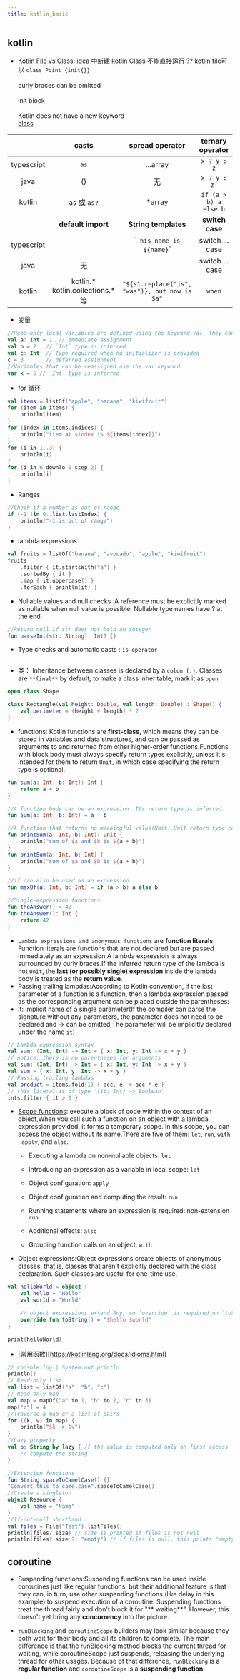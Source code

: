 ```yaml
---
title: kotlin_basic
---
```


## kotlin
- [Kotlin File vs Class](https://stackoverflow.com/questions/42769873/kotlin-file-vs-class-whats-the-difference): idea
  中新建 kotlin Class 不能直接运行 ?? kotlin file可以
  `class Point {init{}}` <br/><br/>curly braces can be omitted <br/> <br/>init block<br/> <br/>Kotlin does not have a new keyword <br/>[class](https://kotlinlang.org/docs/classes.html)

|            |              casts              |                spread operator                |   ternary operator    |       
|:----------:|:-------------------------------:|:---------------------------------------------:|:---------------------:|
| typescript |              `as`               |                   ...array                    |      `x ? y : z`      |                                   
|    java    |               ()                |                       无                       |     `x ? y : z `      |                               
|   kotlin   |          `as` 或 `as?`           |                    *array                     | `if (a > b) a else b` |         
|            |       **default import**        |             **String templates**              |    **switch case**    |                                               
| typescript |                                 |          \`` his name is ${name}`\`           |    switch ... case    |                                  
|    java    |                无                |                                               |    switch ... case    |                                
|   kotlin   | kotlin.* kotlin.collections.* 等 | `"${s1.replace("is", "was")}, but now is $a"` |        `when`         |                               

- 变量

```kotlin
//Read-only local variables are defined using the keyword val. They can be assigned a value only once.
val a: Int = 1  // immediate assignment
val b = 2   // `Int` type is inferred
val c: Int  // Type required when no initializer is provided
c = 3       // deferred assignment
//Variables that can be reassigned use the var keyword.
var x = 5 // `Int` type is inferred
```


- for 循环

```kotlin
val items = listOf("apple", "banana", "kiwifruit")
for (item in items) {
    println(item)
}
for (index in items.indices) {
    println("item at $index is ${items[index]}")
}
for (i in 1..3) {
    println(i)
}
for (i in 6 downTo 0 step 2) {
    println(i)
}
```

- Ranges

```kotlin
//Check if a number is out of range
if (-1 !in 0..list.lastIndex) {
    println("-1 is out of range")
}
```

- lambda expressions

```kotlin
val fruits = listOf("banana", "avocado", "apple", "kiwifruit")
fruits
    .filter { it.startsWith("a") }
    .sortedBy { it }
    .map { it.uppercase() }
    .forEach { println(it) }
```

- Nullable values and null checks :A reference must be explicitly marked as nullable when null value
  is possible. Nullable type names
  have ? at the end.

```kotlin
//Return null if str does not hold an integer
fun parseInt(str: String): Int? {}
```

- Type checks and automatic casts : `is operator `

```kotlin

```

- 类： Inheritance between classes is declared by a `colon (:)`. Classes are `**final**` by default;
  to
  make a class inheritable, mark it as `open`

```kotlin
open class Shape

class Rectangle(val height: Double, val length: Double) : Shape() {
    val perimeter = (height + length) * 2
}
```

- functions: Kotlin functions are **first-class**, which means they can be stored in variables and
  data
  structures, and can be passed as arguments to and returned from other higher-order
  functions.Functions with block body must always specify return types explicitly, unless it's
  intended for them to return `Unit`, in which case specifying the return type is optional.

```kotlin
fun sum(a: Int, b: Int): Int {
    return a + b
}

//A function body can be an expression. Its return type is inferred.
fun sum(a: Int, b: Int) = a + b

//A function that returns no meaningful value(Unit),Unit return type can be omitted 
fun printSum(a: Int, b: Int): Unit {
    println("sum of $a and $b is ${a + b}")
}
fun printSum(a: Int, b: Int) {
    println("sum of $a and $b is ${a + b}")
}

//if can also be used as an expression
fun maxOf(a: Int, b: Int) = if (a > b) a else b

//Single-expression functions
fun theAnswer() = 42
fun theAnswer(): Int {
    return 42
}
```

- `Lambda expressions and anonymous functions` are **function literals**. Function literals are
  functions
  that are not declared but are passed immediately as an expression.A lambda expression is always
  surrounded by curly braces.If the inferred return type of the lambda is not `Unit`, the **last (or
  possibly single) expression** inside the lambda body is treated as the **return value**.
- Passing trailing lambdas:According to Kotlin convention, if the last parameter of a function is a
  function, then a lambda expression passed as the corresponding argument can be placed outside the
  parentheses:
- it: implicit name of a single parameter(If the compiler can parse the signature without any
  parameters, the parameter does not need to be declared and -> can be omitted,The parameter will be
  implicitly declared under the name `it`)

```kotlin
// Lambda expression syntax
val sum: (Int, Int) -> Int = { x: Int, y: Int -> x + y }
// notice: there is no parentheses for arguments
val sum: (Int, Int) -> Int = { x: Int, y: Int -> x + y }
val sum = { x: Int, y: Int -> x + y }
// Passing trailing lambdas
val product = items.fold(1) { acc, e -> acc * e }
// this literal is of type '(it: Int) -> Boolean'
ints.filter { it > 0 }
```

- [Scope functions](https://kotlinlang.org/docs/scope-functions.html): execute a block of code
  within the context of an object,When you call such a
  function on an object with a lambda expression provided, it forms a temporary scope. In this
  scope, you can access the object without its name.There are five of them: `let`, `run`, `with`
  , `apply`, and `also`.

    - Executing a lambda on non-nullable objects: `let`

    - Introducing an expression as a variable in local scope: `let`

    - Object configuration: `apply`

    - Object configuration and computing the result: `run`

    - Running statements where an expression is required: non-extension `run`

    - Additional effects: `also`

    - Grouping function calls on an object: `with`


- Object expressions:Object expressions create objects of anonymous classes, that is, classes that
  aren't explicitly declared with the class declaration. Such classes are useful for one-time use.

```kotlin
val helloWorld = object {
    val hello = "Hello"
    val world = "World"

    // object expressions extend Any, so `override` is required on `toString()`
    override fun toString() = "$hello $world"
}

print(helloWorld)
```

- [常用函数][https://kotlinlang.org/docs/idioms.html]

```kotlin
// console.log | System.out.println
println()
// Read-only list
val list = listOf("a", "b", "c")
// Read-only map
val map = mapOf("a" to 1, "b" to 2, "c" to 3)
map["c"] = 4
//Traverse a map or a list of pairs
for ((k, v) in map) {
    println("$k -> $v")
}
//Lazy property
val p: String by lazy { // the value is computed only on first access
    // compute the string
}

//Extension functions
fun String.spaceToCamelCase() {}
"Convert this to camelcase".spaceToCamelCase()
//Create a singleton
object Resource {
    val name = "Name"
}
//If-not-null shorthand
val files = File("Test").listFiles()
println(files?.size) // size is printed if files is not null
println(files?.size ?: "empty") // if files is null, this prints "empty"
```

## coroutine

- Suspending functions:Suspending functions can be used inside coroutines just like regular
  functions, but their
  additional feature is that they can, in turn, use other suspending functions (like delay in this
  example) to suspend execution of a coroutine. Suspending functions treat the thread fairly and don't block it for "**
  waiting**". However, this doesn't yet bring any **concurrency** into the picture.

- `runBlocking` and `coroutineScope` builders may look similar because they both wait for their body
  and
  all its children to complete. The main difference is that the runBlocking method blocks the
  current
  thread for waiting, while coroutineScope just suspends, releasing the underlying thread for other
  usages. Because of that difference, `runBlocking` is a **regular function** and `coroutineScope`
  is
  a
  **suspending function**.
